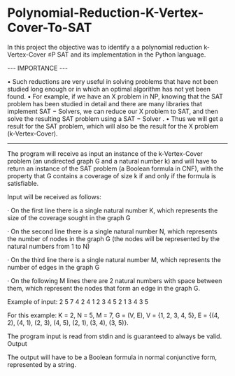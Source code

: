 # Polynomial-Reduction-K-Vertex-Cover-To-SAT

In this project the objective was to identify a a polynomial reduction k-Vertex-Cover ≤P SAT and its implementation in the Python language.

--- IMPORTANCE ---

• Such reductions are very useful in solving problems that have not been studied long enough or in which an optimal algorithm has not yet been found.
• For example, if we have an X problem in NP, knowing that the SAT problem has been studied in detail and there are many libraries that implement SAT − Solvers, we can reduce our X problem to SAT, and then solve the resulting SAT problem using a SAT − Solver .
• Thus we will get a result for the SAT problem, which will also be the result for the X problem (k-Vertex-Cover).

------------------------------------------------
The program will receive as input an instance of the k-Vertex-Cover problem (an undirected graph G and a natural number k) and will have to return an instance of the SAT problem (a Boolean formula in CNF), with the property that G contains a coverage of size k if and only if the formula is satisfiable.

Input will be received as follows:

· On the first line there is a single natural number K, which represents the size of the coverage sought in the graph G

· On the second line there is a single natural number N, which represents the number of nodes in the graph G (the nodes will be represented by the natural numbers from 1 to N)

· On the third line there is a single natural number M, which represents the number of edges in the graph G

· On the following M lines there are 2 natural numbers with space between them, which represent the nodes that form an edge in the graph G.

Example of input:
2
5
7
4 2
4 1
2 3
4 5
2 1
3 4
3 5

For this example:
  K = 2, N = 5, M = 7, G = (V, E),
  V = {1, 2, 3, 4, 5}, E = {(4, 2), (4, 1), (2, 3), (4, 5), (2, 1), (3, 4),
(3, 5)}.

The program input is read from stdin and is guaranteed to always be valid.
Output

The output will have to be a Boolean formula in normal conjunctive form, represented by a string.
